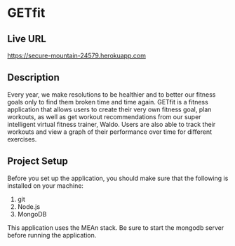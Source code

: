 # GETfit

## Live URL
<https://secure-mountain-24579.herokuapp.com>

## Description
Every year, we make resolutions to be healthier and to better our fitness goals only to find them broken time and time again. 
GETfit is a fitness application that allows users to create their very own fitness goal, plan workouts, as well 
as get workout recommendations from our super intelligent virtual fitness trainer, Waldo. Users are also able 
to track their workouts and view a graph of their performance over time for different exercises. 

## Project Setup

Before you set up the application, you should make sure that the following is installed on your machine:

1. git
2. Node.js
3. MongoDB

This application uses the MEAn stack. Be sure to start the mongodb server before running the application. 
